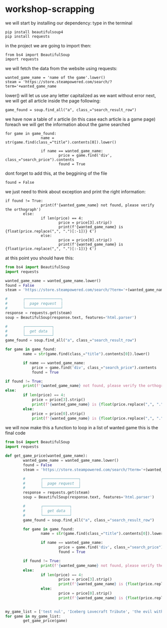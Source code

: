 # workshop-scrapping

we will start by installing our dependency:
type in the terminal
```
pip install beautifulsoup4
pip install requests
```

in the project we are going to import then:
```
from bs4 import BeautifulSoup
import requests
```

we will fetch the data from the website using requests:
```
wanted_game_name = 'name of the game'.lower()
steam = 'https://store.steampowered.com/search/?term='+wanted_game_name
```

lower() will let us use any letter capitalized as we want without error
next, we will get all article inside the page following:

```
game_found = soup.find_all("a", class_="search_result_row")
```

we have now a table of x article (in this case each article is a game page)
foreach we will get the information about the game searched
```
for game in game_found:
                name = str(game.find(class_="title").contents[0]).lower()

                if name == wanted_game_name:
                        price = game.find('div', class_="search_price").contents
                        found = True
```
dont forget to add this, at the beggining of the file
```
found = False
```

we just need to think about exception and print the right information:
```
if found != True:
                print(f'{wanted_game_name} not found, please verify the orthograph')
        else:
                if len(price) == 4:
                        price = price[3].strip()
                        print(f'{wanted_game_name} is {float(price.replace(",", ".")[:-1])} €')
                else:   
                        price = price[0].strip()
                        print(f'{wanted_game_name} is {float(price.replace(",", ".")[:-1])} €')
```

                        
at this point you should have this:
```py
from bs4 import BeautifulSoup
import requests

wanted_game_name = wanted_game_name.lower()
found = False
steam = 'https://store.steampowered.com/search/?term='+(wanted_game_name)

#       ┌────────────────┐
#       │  page request  │
#       └────────────────┘
response = requests.get(steam)
soup = BeautifulSoup(response.text, features='html.parser')

#       ┌────────────┐
#       │  get data  │
#       └────────────┘
game_found = soup.find_all("a", class_="search_result_row")

for game in game_found:
        name = str(game.find(class_="title").contents[0]).lower()

        if name == wanted_game_name:
            price = game.find('div', class_="search_price").contents
            found = True

if found != True:
        print(f'{wanted_game_name} not found, please verify the orthograph')
else:
        if len(price) == 4:
            price = price[3].strip()
            print(f'{wanted_game_name} is {float(price.replace(",", ".")[:-1])} €')
        else:   
            price = price[0].strip()
            print(f'{wanted_game_name} is {float(price.replace(",", ".")[:-1])} €')
```

we will now make this a function to loop in a list of wanted game
this is the final code

```py
from bs4 import BeautifulSoup
import requests

def get_game_price(wanted_game_name):
        wanted_game_name = wanted_game_name.lower()
        found = False
        steam = 'https://store.steampowered.com/search/?term='+(wanted_game_name)

        #       ┌────────────────┐
        #       │  page request  │
        #       └────────────────┘
        response = requests.get(steam)
        soup = BeautifulSoup(response.text, features='html.parser')

        #       ┌────────────┐
        #       │  get data  │
        #       └────────────┘
        game_found = soup.find_all("a", class_="search_result_row")

        for game in game_found:
                name = str(game.find(class_="title").contents[0]).lower()

                if name == wanted_game_name:
                        price = game.find('div', class_="search_price").contents
                        found = True

        if found != True:
                print(f'{wanted_game_name} not found, please verify the orthograph')
        else:
                if len(price) == 4:
                        price = price[3].strip()
                        print(f'{wanted_game_name} is {float(price.replace(",", ".")[:-1])} €')
                else:   
                        price = price[0].strip()
                        print(f'{wanted_game_name} is {float(price.replace(",", ".")[:-1])} €')
                        

my_game_list = ['test nul', 'Iceberg Lovecraft Tribute', 'the evil within', 'elden ring']
for game in my_game_list:
        get_game_price(game)
```
